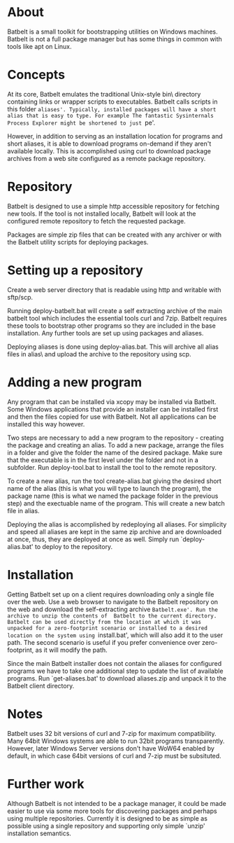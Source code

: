 # About

Batbelt is a small toolkit for bootstrapping utilities on Windows machines. Batbelt is not a 
full package manager but has some things in common with tools like apt on Linux. 

# Concepts

At its core, Batbelt emulates the traditional Unix-style bin\ directory containing links
or wrapper scripts to executables. Batbelt calls scripts in this folder `aliases'.
Typically, installed packages will have a short alias that is easy to type. For example
The fantastic Sysinternals Process Explorer might be shortened to just `pe'.

However, in addition to serving as an installation location for programs and short aliases,
it is able to download programs on-demand if they aren't available locally. This is 
accomplished using curl to download package archives from a web site configured as a
remote package repository.

# Repository

Batbelt is designed to use a simple http accessible repository for fetching new tools.
If the tool is not installed locally, Batbelt will look at the configured remote 
repository to fetch the requested package.

Packages are simple zip files that can be created with any archiver or with 
the Batbelt utility scripts for deploying packages.


# Setting up a repository

Create a web server directory that is readable using http and writable with sftp/scp.

Running deploy-batbelt.bat will create a self extracting archive of the main batbelt tool which
includes the essential tools curl and 7zip. Batbelt requires these tools to bootstrap 
other programs so they are included in the base installation. Any further tools are
set up using packages and aliases.

Deploying aliases is done using deploy-alias.bat. This will archive all alias files in 
alias\ and upload the archive to the repository using scp.

# Adding a new program

Any program that can be installed via xcopy may be installed via Batbelt. Some Windows
applications that provide an installer can be installed first and then the files 
copied for use with Batbelt. Not all applications can be installed this way however.

Two steps are necessary to add a new program to the repository - creating the package
and creating an alias. To add a new package, arrange the files in a folder and give the folder the name of 
the desired package. Make sure that the executable is in the first level under the folder
and not in a subfolder. Run deploy-tool.bat to install the tool to the remote repository.

To create a new alias, run the tool create-alias.bat giving the desired short name 
of the alias (this is what you will type to launch the program), the package name 
(this is what we named the package folder in the previous step) and the exectuable
name of the program. This will create a new batch file in alias\.

Deploying the alias is accomplished by redeploying all aliases. For simplicity and speed
all aliases are kept in the same zip archive and are downloaded at once, thus, they
are deployed at once as well. Simply run `deploy-alias.bat' to deploy to the repository.

# Installation

Getting Batbelt set up on a client requires downloading only a single file over the web.
Use a web browser to navigate to the Batbelt repository on the web and download the 
self-extracting archive `Batbelt.exe'. Run the archive to unzip the contents of 
Batbelt to the current directory. Batbelt can be used directly from the location
at which it was unpacked for a zero-footprint scenario or installed to a desired location
on the system using `install.bat', which will also add it to the user path. The 
second scenario is useful if you prefer convenience over zero-footprint, as it 
will modify the path.

Since the main Batbelt installer does not contain the aliases for configured programs
we have to take one additional step to update the list of available programs.
Run `get-aliases.bat' to download aliases.zip and unpack it to the Batbelt client
directory.



# Notes

Batbelt uses 32 bit versions of curl and 7-zip for maximum compatibility. Many 
64bit Windows systems are able to run 32bit programs transparently. However, 
later Windows Server versions don't have WoW64 enabled by default, in which
case 64bit versions of curl and 7-zip must be subsituted.

# Further work

Although Batbelt is not intended to be a package manager, it could be made easier
to use via some more tools for discovering packages and perhaps using multiple 
repositories. Currently it is designed to be as simple as possible using a single
repository and supporting only simple `unzip' installation semantics.